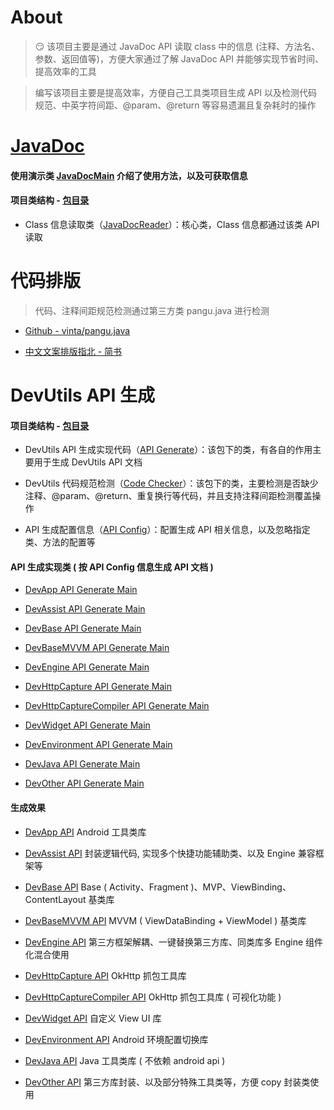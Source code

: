 
# About

> :smirk: 该项目主要是通过 JavaDoc API 读取 class 中的信息 (注释、方法名、参数、返回值等)，方便大家通过了解 JavaDoc API 并能够实现节省时间、提高效率的工具

> 编写该项目主要是提高效率，方便自己工具类项目生成 API 以及检测代码规范、中英字符间距、@param、@return 等容易遗漏且复杂耗时的操作



# [JavaDoc](https://github.com/afkT/JavaDoc)

#### 使用演示类 [JavaDocMain](https://github.com/afkT/JavaDoc/blob/master/src/main/java/javadoc/api/JavaDocMain.java) 介绍了使用方法，以及可获取信息

#### 项目类结构 - [包目录](https://github.com/afkT/JavaDoc/blob/master/src/main/java/javadoc/api)

- Class 信息读取类（[JavaDocReader](https://github.com/afkT/JavaDoc/blob/master/src/main/java/javadoc/api/JavaDocReader.java)）：核心类，Class 信息都通过该类 API 读取



# 代码排版

> 代码、注释间距规范检测通过第三方类 pangu.java 进行检测

- [Github - vinta/pangu.java](https://github.com/vinta/pangu.java)

- [中文文案排版指北 - 简书](https://www.jianshu.com/p/a05ecfe0fea5#%E4%B8%AD%E8%8B%B1%E6%96%87%E4%B9%8B%E9%97%B4%E9%9C%80%E8%A6%81%E5%A2%9E%E5%8A%A0%E7%A9%BA%E6%A0%BC)



# DevUtils API 生成

#### 项目类结构 - [包目录](https://github.com/afkT/JavaDoc/blob/master/src/main/java/javadoc/dev_utils)

- DevUtils API 生成实现代码（[API Generate](https://github.com/afkT/JavaDoc/blob/master/src/main/java/javadoc/dev_utils/assist)）：该包下的类，有各自的作用主要用于生成 DevUtils API 文档

- DevUtils 代码规范检测（[Code Checker](https://github.com/afkT/JavaDoc/blob/master/src/main/java/javadoc/dev_utils/check)）：该包下的类，主要检测是否缺少注释、@param、@return、重复换行等代码，并且支持注释间距检测覆盖操作

- API 生成配置信息（[API Config](https://github.com/afkT/JavaDoc/blob/master/src/main/java/javadoc/dev_utils/ApiConfig.java)）：配置生成 API 相关信息，以及忽略指定类、方法的配置等



#### API 生成实现类 ( 按 API Config 信息生成 API 文档 )

- [DevApp API Generate Main](https://github.com/afkT/JavaDoc/blob/master/src/main/java/javadoc/dev_utils/readme/DevApp_READMEMain.java)

- [DevAssist API Generate Main](https://github.com/afkT/JavaDoc/blob/master/src/main/java/javadoc/dev_utils/readme/DevAssist_READMEMain.java)

- [DevBase API Generate Main](https://github.com/afkT/JavaDoc/blob/master/src/main/java/javadoc/dev_utils/readme/DevBase_READMEMain.java)

- [DevBaseMVVM API Generate Main](https://github.com/afkT/JavaDoc/blob/master/src/main/java/javadoc/dev_utils/readme/DevBaseMVVM_READMEMain.java)

- [DevEngine API Generate Main](https://github.com/afkT/JavaDoc/blob/master/src/main/java/javadoc/dev_utils/readme/DevEngine_READMEMain.java)

- [DevHttpCapture API Generate Main](https://github.com/afkT/JavaDoc/blob/master/src/main/java/javadoc/dev_utils/readme/DevHttpCapture_READMEMain.java)

- [DevHttpCaptureCompiler API Generate Main](https://github.com/afkT/JavaDoc/blob/master/src/main/java/javadoc/dev_utils/readme/DevHttpCaptureCompiler_READMEMain.java)

- [DevWidget API Generate Main](https://github.com/afkT/JavaDoc/blob/master/src/main/java/javadoc/dev_utils/readme/DevWidget_READMEMain.java)

- [DevEnvironment API Generate Main](https://github.com/afkT/JavaDoc/blob/master/src/main/java/javadoc/dev_utils/readme/DevEnvironment_READMEMain.java)

- [DevJava API Generate Main](https://github.com/afkT/JavaDoc/blob/master/src/main/java/javadoc/dev_utils/readme/DevJava_READMEMain.java)

- [DevOther API Generate Main](https://github.com/afkT/JavaDoc/blob/master/src/main/java/javadoc/dev_utils/readme/DevOther_READMEMain.java)



#### 生成效果

- [DevApp API](https://github.com/afkT/DevUtils/blob/master/lib/DevApp/README.md) Android 工具类库

- [DevAssist API](https://github.com/afkT/DevUtils/blob/master/lib/DevAssist/README.md) 封装逻辑代码, 实现多个快捷功能辅助类、以及 Engine 兼容框架等

- [DevBase API](https://github.com/afkT/DevUtils/blob/master/lib/DevBase/README.md) Base ( Activity、Fragment )、MVP、ViewBinding、ContentLayout 基类库

- [DevBaseMVVM API](https://github.com/afkT/DevUtils/blob/master/lib/DevBaseMVVM/README.md) MVVM ( ViewDataBinding + ViewModel ) 基类库

- [DevEngine API](https://github.com/afkT/DevUtils/blob/master/lib/DevEngine/README.md) 第三方框架解耦、一键替换第三方库、同类库多 Engine 组件化混合使用

- [DevHttpCapture API](https://github.com/afkT/DevUtils/blob/master/lib/DevHttpCapture/README.md) OkHttp 抓包工具库

- [DevHttpCaptureCompiler API](https://github.com/afkT/DevUtils/blob/master/lib/HttpCapture/README.md) OkHttp 抓包工具库 ( 可视化功能 )

- [DevWidget API](https://github.com/afkT/DevUtils/blob/master/lib/DevWidget/README_API.md) 自定义 View UI 库

- [DevEnvironment API](https://github.com/afkT/DevUtils/blob/master/lib/Environment) Android 环境配置切换库

- [DevJava API](https://github.com/afkT/DevUtils/blob/master/lib/DevJava/README.md) Java 工具类库 ( 不依赖 android api )

- [DevOther API](https://github.com/afkT/DevUtils/blob/master/lib/DevOther/README.md) 第三方库封装、以及部分特殊工具类等，方便 copy 封装类使用



